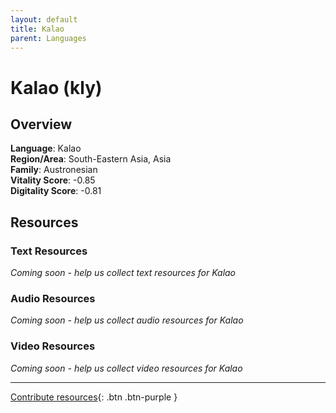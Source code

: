 ```yaml
---
layout: default
title: Kalao
parent: Languages
---
```


# Kalao (kly)

## Overview

**Language**: Kalao  
**Region/Area**: South-Eastern Asia, Asia  
**Family**: Austronesian  
**Vitality Score**: -0.85  
**Digitality Score**: -0.81  

## Resources

### Text Resources
*Coming soon - help us collect text resources for Kalao*

### Audio Resources
*Coming soon - help us collect audio resources for Kalao*

### Video Resources
*Coming soon - help us collect video resources for Kalao*

---

[Contribute resources](https://fairtrain.github.io/){: .btn .btn-purple }

